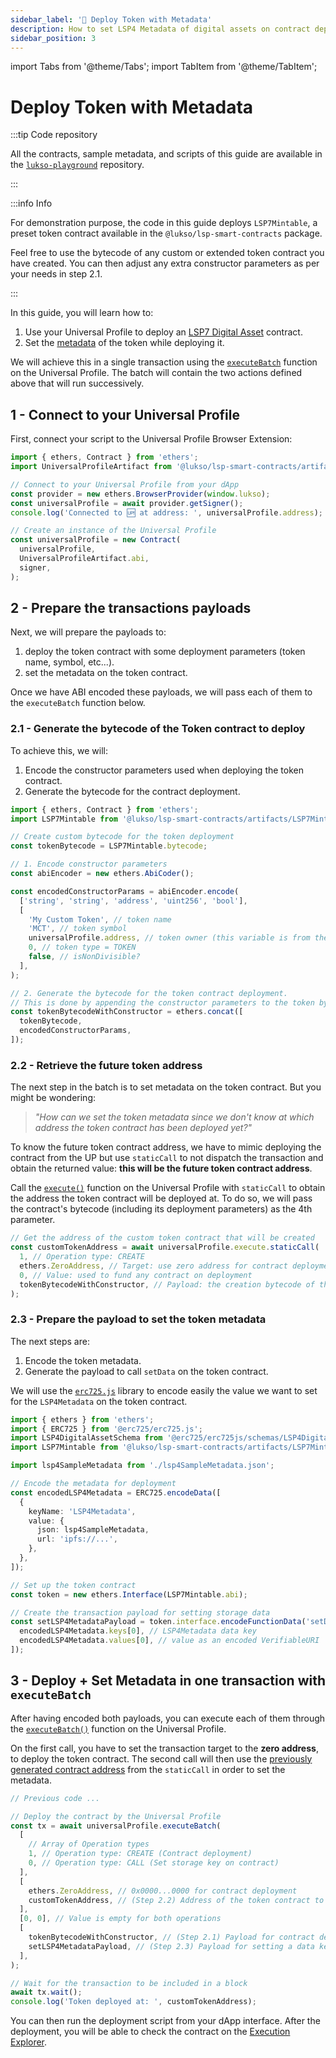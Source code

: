```yaml
---
sidebar_label: '💽 Deploy Token with Metadata'
description: How to set LSP4 Metadata of digital assets on contract deployment.
sidebar_position: 3
---
```


import Tabs from '@theme/Tabs';
import TabItem from '@theme/TabItem';

# Deploy Token with Metadata

:::tip Code repository

All the contracts, sample metadata, and scripts of this guide are available in the [`lukso-playground`](https://github.com/lukso-network/lukso-playground/tree/main/smart-contracts-hardhat) repository.

:::

:::info Info

For demonstration purpose, the code in this guide deploys `LSP7Mintable`, a preset token contract available in the `@lukso/lsp-smart-contracts` package.

Feel free to use the bytecode of any custom or extended token contract you have created. You can then adjust any extra constructor parameters as per your needs in step 2.1.

:::

In this guide, you will learn how to:

1. Use your Universal Profile to deploy an [LSP7 Digital Asset](../../standards/tokens/LSP7-Digital-Asset.md) contract.
2. Set the [metadata](../../standards/tokens/LSP4-Digital-Asset-Metadata.md) of the token while deploying it.

We will achieve this in a single transaction using the [`executeBatch`](../../contracts/contracts/LSP0ERC725Account/LSP0ERC725Account.md#executebatch) function on the Universal Profile. The batch will contain the two actions defined above that will run successively.

## 1 - Connect to your Universal Profile

First, connect your script to the Universal Profile Browser Extension:

```ts title="scripts/deployTokenWithMetadataAsUP.ts"
import { ethers, Contract } from 'ethers';
import UniversalProfileArtifact from '@lukso/lsp-smart-contracts/artifacts/UniversalProfile.json';

// Connect to your Universal Profile from your dApp
const provider = new ethers.BrowserProvider(window.lukso);
const universalProfile = await provider.getSigner();
console.log('Connected to 🆙 at address: ', universalProfile.address);

// Create an instance of the Universal Profile
const universalProfile = new Contract(
  universalProfile,
  UniversalProfileArtifact.abi,
  signer,
);
```

## 2 - Prepare the transactions payloads

Next, we will prepare the payloads to:

1. deploy the token contract with some deployment parameters (token name, symbol, etc...).
2. set the metadata on the token contract.

Once we have ABI encoded these payloads, we will pass each of them to the `executeBatch` function below.

### 2.1 - Generate the bytecode of the Token contract to deploy

To achieve this, we will:

1. Encode the constructor parameters used when deploying the token contract.
2. Generate the bytecode for the contract deployment.

```ts title="scripts/deployTokenWithMetadataAsUP.ts"
import { ethers, Contract } from 'ethers';
import LSP7Mintable from '@lukso/lsp-smart-contracts/artifacts/LSP7Mintable.json';

// Create custom bytecode for the token deployment
const tokenBytecode = LSP7Mintable.bytecode;

// 1. Encode constructor parameters
const abiEncoder = new ethers.AbiCoder();

const encodedConstructorParams = abiEncoder.encode(
  ['string', 'string', 'address', 'uint256', 'bool'],
  [
    'My Custom Token', // token name
    'MCT', // token symbol
    universalProfile.address, // token owner (this variable is from the previous code snippet)
    0, // token type = TOKEN
    false, // isNonDivisible?
  ],
);

// 2. Generate the bytecode for the token contract deployment.
// This is done by appending the constructor parameters to the token bytecode.
const tokenBytecodeWithConstructor = ethers.concat([
  tokenBytecode,
  encodedConstructorParams,
]);
```

### 2.2 - Retrieve the future token address

The next step in the batch is to set metadata on the token contract. But you might be wondering:

> _"How can we set the token metadata since we don't know at which address the token contract has been deployed yet?"_

To know the future token contract address, we have to mimic deploying the contract from the UP but use `staticCall` to not dispatch the transaction and obtain the returned value: **this will be the future token contract address**.

Call the [`execute()`](../../contracts/contracts/ERC725/ERC725.md#execute) function on the Universal Profile with `staticCall` to obtain the address the token contract will be deployed at. To do so, we will pass the contract's bytecode (including its deployment parameters) as the 4th parameter.

```ts
// Get the address of the custom token contract that will be created
const customTokenAddress = await universalProfile.execute.staticCall(
  1, // Operation type: CREATE
  ethers.ZeroAddress, // Target: use zero address for contract deployment
  0, // Value: used to fund any contract on deployment
  tokenBytecodeWithConstructor, // Payload: the creation bytecode of the contract to deploy
);
```

### 2.3 - Prepare the payload to set the token metadata

The next steps are:

1. Encode the token metadata.
2. Generate the payload to call `setData` on the token contract.

We will use the [`erc725.js`](../../tools/erc725js/getting-started.md) library to encode easily the value we want to set for the `LSP4Metadata` on the token contract.

```ts
import { ethers } from 'ethers';
import { ERC725 } from '@erc725/erc725.js';
import LSP4DigitalAssetSchema from '@erc725/erc725js/schemas/LSP4DigitalAssetMetadata.json';
import LSP7Mintable from '@lukso/lsp-smart-contracts/artifacts/LSP7Mintable.json';

import lsp4SampleMetadata from './lsp4SampleMetadata.json';

// Encode the metadata for deployment
const encodedLSP4Metadata = ERC725.encodeData([
  {
    keyName: 'LSP4Metadata',
    value: {
      json: lsp4SampleMetadata,
      url: 'ipfs://...',
    },
  },
]);

// Set up the token contract
const token = new ethers.Interface(LSP7Mintable.abi);

// Create the transaction payload for setting storage data
const setLSP4MetadataPayload = token.interface.encodeFunctionData('setData', [
  encodedLSP4Metadata.keys[0], // LSP4Metadata data key
  encodedLSP4Metadata.values[0], // value as an encoded VerifiableURI
]);
```

## 3 - Deploy + Set Metadata in one transaction with `executeBatch`

After having encoded both payloads, you can execute each of them through the [`executeBatch()`](../../contracts/contracts/ERC725/ERC725.md#executebatch) function on the Universal Profile.

On the first call, you have to set the transaction target to the **zero address**, to deploy the token contract. The second call will then use the [previously generated contract address](#prepare-the-transaction-payloads) from the `staticCall` in order to set the metadata.

```ts title="scripts/deployTokenWithMetadataAsUP.ts"
// Previous code ...

// Deploy the contract by the Universal Profile
const tx = await universalProfile.executeBatch(
  [
    // Array of Operation types
    1, // Operation type: CREATE (Contract deployment)
    0, // Operation type: CALL (Set storage key on contract)
  ],
  [
    ethers.ZeroAddress, // 0x0000...0000 for contract deployment
    customTokenAddress, // (Step 2.2) Address of the token contract to call after it was deployed
  ],
  [0, 0], // Value is empty for both operations
  [
    tokenBytecodeWithConstructor, // (Step 2.1) Payload for contract deployment
    setLSP4MetadataPayload, // (Step 2.3) Payload for setting a data key on the deployed contract
  ],
);

// Wait for the transaction to be included in a block
await tx.wait();
console.log('Token deployed at: ', customTokenAddress);
```

You can then run the deployment script from your dApp interface. After the deployment, you will be able to check the contract on the [Execution Explorer](https://explorer.execution.testnet.lukso.network/).
